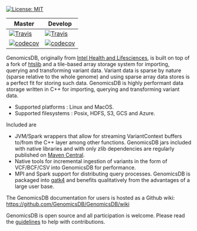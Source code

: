 [![License: MIT](https://img.shields.io/badge/License-MIT-yellow.svg)](https://opensource.org/licenses/MIT)

| Master | Develop |
| --- | --- |
| [![Travis](https://travis-ci.org/GenomicsDB/GenomicsDB.svg?branch=master)](https://travis-ci.org/GenomicsDB/GenomicsDB) | [![Travis](https://travis-ci.org/GenomicsDB/GenomicsDB.svg?branch=develop)](https://travis-ci.org/GenomicsDB/GenomicsDB?branch=develop) |
| [![codecov](https://codecov.io/gh/GenomicsDB/GenomicsDB/branch/master/graph/badge.svg)](https://codecov.io/gh/GenomicsDB/GenomicsDB) | [![codecov](https://codecov.io/gh/GenomicsDB/GenomicsDB/branch/develop/graph/badge.svg)](https://codecov.io/gh/GenomicsDB/GenomicsDB/branch/develop) |

GenomicsDB, originally from [Intel Health and Lifesciences](https://github.com/Intel-HLS/GenomicsDB), is built on top of a fork of [htslib](https://github.com/samtools/htslib) and a tile-based array storage system for importing, querying and transforming variant data. Variant data is sparse by nature (sparse relative to the whole genome) and using sparse array data stores is a perfect fit for storing such data. GenomicsDB is highly performant data storage written in C++ for importing, querying and transforming variant data.
* Supported platforms : Linux and MacOS.
* Supported filesystems : Posix, HDFS, S3, GCS and Azure.

Included are
* JVM/Spark wrappers that allow for streaming VariantContext buffers to/from the C++ layer among other functions. GenomicsDB jars included with native libraries and with only zlib dependencies are regularly published on [Maven Central](https://repo1.maven.org/maven2/org/genomicsdb/genomicsdb).
* Native tools for incremental ingestion of variants in the form of VCF/BCF/CSV into GenomicsDB for performance.
* MPI and Spark support for distributing query processes.
GenomicsDB is packaged into [gatk4](https://software.broadinstitute.org/gatk/documentation/article?id=11091) and benefits qualitatively from the advantages of a large user base.

The GenomicsDB documentation for users is hosted as a Github wiki:
https://github.com/GenomicsDB/GenomicsDB/wiki

GenomicsDB is open source and all participation is welcome. Please read the [guidelines](contrib/README.md) to help with contributions.
